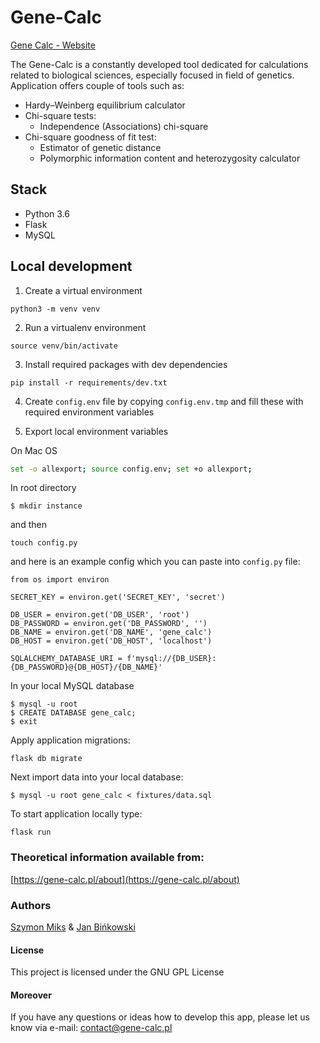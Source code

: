 # Gene-Calc 

[Gene Calc - Website](https://gene-calc.pl/)

The Gene-Calc is a constantly developed tool dedicated for calculations related to biological sciences, especially focused in field of genetics. Application offers couple of tools such as:
 
- Hardy–Weinberg equilibrium calculator
- Chi-square tests:
    - Independence (Associations) chi-square
- Chi-square goodness of fit test:
    - Estimator of genetic distance
    - Polymorphic information content and heterozygosity calculator


## Stack

- Python 3.6
- Flask
- MySQL

## Local development

1. Create a virtual environment
```
python3 -m venv venv
```

2. Run a virtualenv environment
```
source venv/bin/activate
```

3. Install required packages with dev dependencies
```
pip install -r requirements/dev.txt
```

4. Create `config.env` file by copying `config.env.tmp` and fill these with required environment variables

6. Export local environment variables

On Mac OS
```bash
set -o allexport; source config.env; set +o allexport;
```

In root directory
```
$ mkdir instance
```

and then

```
touch config.py
```

and here is an example config which you can paste into `config.py` file:

```
from os import environ

SECRET_KEY = environ.get('SECRET_KEY', 'secret')

DB_USER = environ.get('DB_USER', 'root')
DB_PASSWORD = environ.get('DB_PASSWORD', '')
DB_NAME = environ.get('DB_NAME', 'gene_calc')
DB_HOST = environ.get('DB_HOST', 'localhost')

SQLALCHEMY_DATABASE_URI = f'mysql://{DB_USER}:{DB_PASSWORD}@{DB_HOST}/{DB_NAME}'
```

In your local MySQL database
```
$ mysql -u root
$ CREATE DATABASE gene_calc;
$ exit
```

Apply application migrations:
```
flask db migrate
```

Next import data into your local database:
```
$ mysql -u root gene_calc < fixtures/data.sql
```

To start application locally type:
```
flask run
```

  
### Theoretical information available from:

[https://gene-calc.pl/about](https://gene-calc.pl/about)

 
### Authors

[Szymon Miks](https://szymonmiks.pl) & [Jan Bińkowski](https://www.linkedin.com/in/jan-bi%C5%84kowski-a16b99141/)
 
#### License

This project is licensed under the GNU GPL License

#### Moreover

If you have any questions or ideas how to develop this app, please let us know via e-mail: contact@gene-calc.pl 